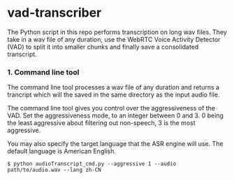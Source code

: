 # vad-transcriber

The Python script in this repo performs transcription on long wav files.
They take in a wav file of any duration, use the WebRTC Voice Activity Detector (VAD)
to split it into smaller chunks and finally save a consolidated transcript.


### 1. Command line tool

The command line tool processes a wav file of any duration and returns a trancript
which will the saved in the same directory as the input audio file.

The command line tool gives you control over the aggressiveness of the VAD.
Set the aggressiveness mode, to an integer between 0 and 3.
0 being the least aggressive about filtering out non-speech, 3 is the most aggressive.

You may also specify the target language that the ASR engine will use. The default 
language is American English.

```
$ python audioTranscript_cmd.py --aggressive 1 --audio path/to/audio.wav --lang zh-CN

```
